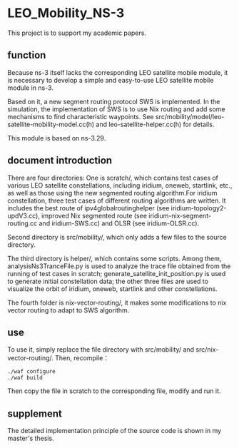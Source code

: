 # LEO_Mobility_NS-3

This project is to support my academic papers.

## function
Because ns-3 itself lacks the corresponding LEO satellite mobile module, it is necessary to develop a simple and easy-to-use LEO satellite mobile module in ns-3.

Based on it, a new segment routing protocol SWS is implemented. In the simulation, the implementation of SWS is to use Nix routing and add some mechanisms to find characteristic waypoints. See src/mobility/model/leo-satellite-mobility-model.cc(h) and leo-satellite-helper.cc(h) for details.

This module is based on ns-3.29.

## document introduction

There are four directories:
One is scratch/, which contains test cases of various LEO satellite constellations, including iridium, oneweb, startlink, etc., as well as those using the new segmented routing algorithm.For iridium constellation, three test cases of different routing algorithms are written. It includes the best route of ipv4globalroutinghelper (see iridium-topology2-updV3.cc), improved Nix segmented route (see iridium-nix-segment-routing.cc and iridium-SWS.cc) and OLSR (see iridium-OLSR.cc).

Second directory is src/mobility/, which only adds a few files to the source directory.

The third directory is helper/, which contains some scripts. Among them, analysisNs3TranceFile.py is used to analyze the trace file obtained from the running of test cases in scratch; generate_satellite_init_position.py is used to generate initial constellation data; the other three files are used to visualize the orbit of iridium, oneweb, startlink and other constellations.

The fourth folder is nix-vector-routing/, it makes some modifications to nix vector routing to adapt to SWS algorithm.


## use
To use it, simply replace the file directory with src/mobility/ and src/nix-vector-routing/. Then, recompile：
```
./waf configure
./waf build
```
Then copy the file in scratch to the corresponding file, modify and run it.


## supplement
The detailed implementation principle of the source code is shown in my master's thesis.

